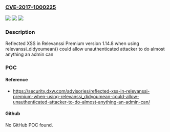 ### [CVE-2017-1000225](https://cve.mitre.org/cgi-bin/cvename.cgi?name=CVE-2017-1000225)
![](https://img.shields.io/static/v1?label=Product&message=n%2Fa&color=blue)
![](https://img.shields.io/static/v1?label=Version&message=n%2Fa&color=blue)
![](https://img.shields.io/static/v1?label=Vulnerability&message=n%2Fa&color=brighgreen)

### Description

Reflected XSS in Relevanssi Premium version 1.14.8 when using relevanssi_didyoumean() could allow unauthenticated attacker to do almost anything an admin can

### POC

#### Reference
- https://security.dxw.com/advisories/reflected-xss-in-relevanssi-premium-when-using-relevanssi_didyoumean-could-allow-unauthenticated-attacker-to-do-almost-anything-an-admin-can/

#### Github
No GitHub POC found.

